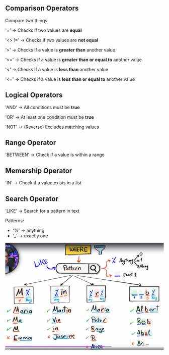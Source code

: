 ## Comparison Operators

Compare two things

'=' -> Checks if two values are **equal**

'<> !=' -> Checks if two values are **not equal**

'>' -> Checks if a value is **greater than** another value

'>=' -> Checks if a value is **greater than or equal to** another value

'<' -> Checks if a value is **less than** another value

'<=' -> Checks if a value is **less than or equal to** another value

## Logical Operators

'AND' -> All conditions must be **true**

'OR' -> At least one condition must be **true**

'NOT' -> (Reverse) Excludes matching values

## Range Operator

'BETWEEN' -> Check if a value is within a range

## Memership Operator

'IN' -> Check if a value exists in a list

## Search Operator

'LIKE' -> Search for a pattern in text

Patterns:

- '%' -> anything
- '_' -> exactly one

![alt text](image.png)
